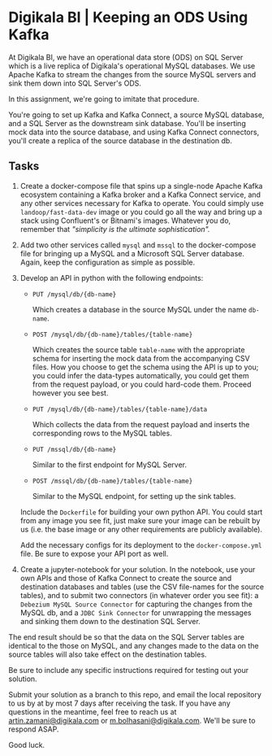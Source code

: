 # Digikala BI | Keeping an ODS Using Kafka

At Digikala BI, we have an operational data store (ODS) on SQL Server which is a live replica of Digikala's operational MySQL databases. We use Apache Kafka to stream the changes from the source MySQL servers and sink them down into SQL Server's ODS.

In this assignment, we're going to imitate that procedure.

You're going to set up Kafka and Kafka Connect, a source MySQL database, and a SQL Server as the downstream sink database. You'll be inserting mock data into the source database, and using Kafka Connect connectors, you'll create a replica of the source database in the destination db.

## Tasks

1. Create a docker-compose file that spins up a single-node Apache Kafka ecosystem containing a Kafka broker and a Kafka Connect service, and any other services necessary for Kafka to operate. You could simply use `landoop/fast-data-dev` image or you could go all the way and bring up a stack using Confluent's or Bitnami's images. Whatever you do, remember that *"simplicity is the ultimate sophistication".*

2. Add two other services called `mysql` and `mssql` to the docker-compose file for bringing up a MySQL and a Microsoft SQL Server database. Again, keep the configuration as simple as possible.

3. Develop an API in python with the following endpoints:

    * `PUT /mysql/db/{db-name}`
    
        Which creates a database in the source MySQL under the name `db-name`.
    
    * `POST /mysql/db/{db-name}/tables/{table-name}`
    
        Which creates the source table `table-name` with the appropriate schema for inserting the mock data from the accompanying CSV files. How you choose to get the schema using the API is up to you; you could infer the data-types automatically, you could get them from the request payload, or you could hard-code them. Proceed however you see best.

    * `PUT /mysql/db/{db-name}/tables/{table-name}/data`
        
        Which collects the data from the request payload and inserts the corresponding rows to the MySQL tables.

    * `PUT /mssql/db/{db-name}`

        Similar to the first endpoint for MySQL Server.

    * `POST /mssql/db/{db-name}/tables/{table-name}`
    
        Similar to the MySQL endpoint, for setting up the sink tables.

    Include the `Dockerfile` for building your own python API. You could start from any image you see fit, just make sure your image can be rebuilt by us (i.e. the base image or any other requirements are publicly available).
    
    Add the necessary configs for its deployment to the `docker-compose.yml` file. Be sure to expose your API port as well.

4. Create a jupyter-notebook for your solution. In the notebook, use your own APIs and those of Kafka Connect to create the source and destination databases and tables (use the CSV file-names for the source tables), and to submit two connectors (in whatever order you see fit): a `Debezium MySQL Source Connector` for capturing the changes from the MySQL db, and a `JDBC Sink Connector` for unwrapping the messages and sinking them down to the destination SQL Server.

The end result should be so that the data on the SQL Server tables are identical to the those on MySQL, and any changes made to the data on the source tables will also take effect on the destination tables.

Be sure to include any specific instructions required for testing out your solution.

Submit your solution as a branch to this repo, and email the local repository to us by at by most 7 days after receiving the task. If you have any questions in the meantime, feel free to reach us at [artin.zamani@digikala.com](mailto:artin.zamani@digikala.com) or [m.bolhasani@digikala.com](mailto:m.bolhasani@digikala.com). We'll be sure to respond ASAP.

Good luck.
